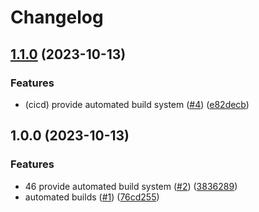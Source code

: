 # Changelog

## [1.1.0](https://github.com/airtonix/Lamp/compare/v1.0.0...v1.1.0) (2023-10-13)


### Features

* (cicd) provide automated build system ([#4](https://github.com/airtonix/Lamp/issues/4)) ([e82decb](https://github.com/airtonix/Lamp/commit/e82decbe3ffe8b1b7f3b0943e5ef7456e35a3434))

## 1.0.0 (2023-10-13)


### Features

* 46 provide automated build system ([#2](https://github.com/airtonix/Lamp/issues/2)) ([3836289](https://github.com/airtonix/Lamp/commit/3836289766e168ec88ae9c6572beb555e6156145))
* automated builds ([#1](https://github.com/airtonix/Lamp/issues/1)) ([76cd255](https://github.com/airtonix/Lamp/commit/76cd255e1b3e4b663ab34876dc687c7ad2dcd06a))
